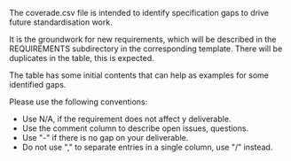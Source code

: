 The coverade.csv file is intended to identify specification gaps to drive future standardisation work.

It is the groundwork for new requirements, which will be described in the REQUIREMENTS subdirectory in the corresponding template.
There will be duplicates in the table, this is expected.

The table has some initial contents that can help as examples for some identified gaps.

Please use the following conventions:

* Use N/A, if the requirement does not affect y deliverable.
* Use the comment column to describe open issues, questions.
* Use "-" if there is no gap on your deliverable.
* Do not use "," to separate entries in a single column, use "/" instead.

